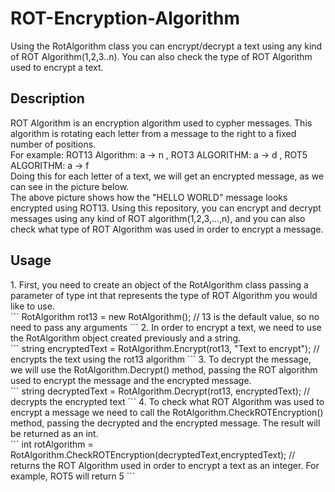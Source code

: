 # ROT-Encryption-Algorithm
Using the RotAlgorithm class you can encrypt/decrypt a text using any kind of ROT Algorithm(1,2,3..n). You can also check the type of ROT Algorithm used to encrypt a text.

<h2>Description</h2>
ROT Algorithm is an encryption algorithm used to cypher messages. This algorithm is rotating each letter from a message to the right to a fixed number of positions.<br/>
For example: ROT13 Algorithm: a -> n , ROT3 ALGORITHM: a -> d , ROT5 ALGORITHM: a -> f<br/>
Doing this for each letter of a text, we will get an encrypted message, as we can see in the picture below.<br/>
<img url="https://i.imgur.com/11YYBkh.png" align="center"/><br/>
The above picture shows how the "HELLO WORLD" message looks encrypted using ROT13.
Using this repository, you can encrypt and decrypt messages using any kind of ROT algorithm(1,2,3,...,n), and you can also check what type of ROT Algorithm was used in order to encrypt a message.
<h2>Usage</h2>
1. First, you need to create an object of the RotAlgorithm class passing a parameter of type int that represents the type of ROT Algorithm you would like to use. <br/>
```
RotAlgorithm rot13 = new RotAlgorithm(); // 13 is the default value, so no need to pass any arguments
```
2. In order to encrypt a text, we need to use the RotAlgorithm object created previously and a string.<br/>
```
string encryptedText = RotAlgorithm.Encrypt(rot13, "Text to encrypt"); // encrypts the text using the rot13 algorithm
```
3. To decrypt the message, we will use the RotAlgorithm.Decrypt() method, passing the ROT algorithm used to encrypt the message and the encrypted message.<br/>
```
string decryptedText = RotAlgorithm.Decrypt(rot13, encryptedText); // decrypts the encrypted text
```
4. To check what ROT Algorithm was used to encrypt a message we need to call the RotAlgorithm.CheckROTEncryption() method, passing the decrypted and the encrypted message. The result will be returned as an int.<br/>
```
int rotAlgorithm = RotAlgorithm.CheckROTEncryption(decryptedText,encryptedText); // returns the ROT Algorithm used in order to encrypt a text as an integer. For example, ROT5 will return 5
```
